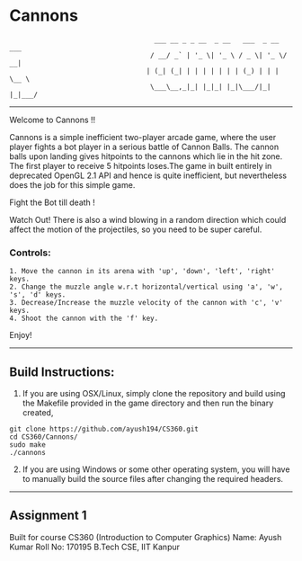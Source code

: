 # Cannons                                       
                                        ___ __ _ _ __  _ __   ___  _ __  ___ 
                                       / __/ _` | '_ \| '_ \ / _ \| '_ \/ __|
                                      | (_| (_| | | | | | | | (_) | | | \__ \
                                       \___\__,_|_| |_|_| |_|\___/|_| |_|___/
                                       
---------------

Welcome to Cannons !!

Cannons is a simple inefficient two-player arcade game, where the user player fights a bot player in a serious battle of Cannon Balls. The cannon balls upon landing gives hitpoints to the cannons which lie in the hit zone. The first player to receive 5 hitpoints loses.The game in built entirely in deprecated OpenGL 2.1 API  and hence is quite inefficient, but nevertheless does the job for this simple game.

Fight the Bot till death !

Watch Out! There is also a wind blowing in a random direction which could affect the motion of the projectiles, so you need to be super careful.

### Controls:
	1. Move the cannon in its arena with 'up', 'down', 'left', 'right' keys.
	2. Change the muzzle angle w.r.t horizontal/vertical using 'a', 'w', 's', 'd' keys.
	3. Decrease/Increase the muzzle velocity of the cannon with 'c', 'v' keys.
	4. Shoot the cannon with the 'f' key.

Enjoy!


---------------

## Build Instructions:

1. If you are using OSX/Linux, simply clone the repository and build using the Makefile provided in the game directory and then run the binary created,
```
git clone https://github.com/ayush194/CS360.git
cd CS360/Cannons/
sudo make
./cannons
```

2. If you are using Windows or some other operating system, you will have to manually build the source files after changing the required headers.

---------------

## Assignment 1

Built for course CS360 (Introduction to Computer Graphics)
Name: Ayush Kumar
Roll No: 170195
B.Tech CSE, IIT Kanpur

